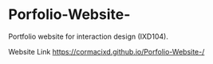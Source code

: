 # Porfolio-Website-
Portfolio website for interaction design (IXD104). 

Website Link
https://cormacixd.github.io/Porfolio-Website-/
